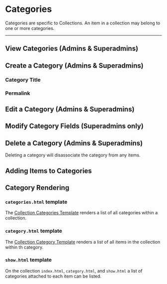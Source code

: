 # Categories
Categories are specific to Collections. An item in a collection may belong to one or more categories.

---

## View Categories (Admins & Superadmins) 

## Create a Category (Admins & Superadmins) 

### Category Title

### Permalink

## Edit a Category (Admins & Superadmins) 

## Modify Category Fields (Superadmins only)

## Delete a Category (Admins & Superadmins) 
Deleting a category will disassociate the category from any items.

## Adding Items to Categories

## Category Rendering

### `categories.html` template
The [Collection Categories Template](/documentation/view/collection-categories-template) renders a list of all categories within a collection.

### `category.html` template
The [Collection Category Template](/documentation/view/collection-category-template) renders a list of all items in the collection within th category.

### `show.html` template
On the collection `index.html`, `category.html`, and `show.html` a list of categories attached to each item can be listed.
